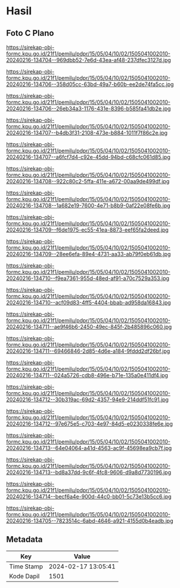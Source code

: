 # Hasil

## Foto C Plano

https://sirekap-obj-formc.kpu.go.id/21f1/pemilu/pdpr/15/05/04/10/02/1505041002010-20240216-134704--969dbb52-7e6d-43ea-af48-237dfec3127d.jpg

https://sirekap-obj-formc.kpu.go.id/21f1/pemilu/pdpr/15/05/04/10/02/1505041002010-20240216-134706--358d05cc-63bd-49a7-b60b-ee2de74fa5cc.jpg

https://sirekap-obj-formc.kpu.go.id/21f1/pemilu/pdpr/15/05/04/10/02/1505041002010-20240216-134706--26eb34a3-1176-431e-8396-b585fa41db2e.jpg

https://sirekap-obj-formc.kpu.go.id/21f1/pemilu/pdpr/15/05/04/10/02/1505041002010-20240216-134707--b4db3f31-2108-473e-b884-1011f7f86c2e.jpg

https://sirekap-obj-formc.kpu.go.id/21f1/pemilu/pdpr/15/05/04/10/02/1505041002010-20240216-134707--a6fcf7d4-c92e-45dd-94bd-c68cfc061d85.jpg

https://sirekap-obj-formc.kpu.go.id/21f1/pemilu/pdpr/15/05/04/10/02/1505041002010-20240216-134708--922c80c2-5ffa-411e-a672-00aa9de499df.jpg

https://sirekap-obj-formc.kpu.go.id/21f1/pemilu/pdpr/15/05/04/10/02/1505041002010-20240216-134708--1a682e19-7600-4e71-b8b9-0af22e08fe6b.jpg

https://sirekap-obj-formc.kpu.go.id/21f1/pemilu/pdpr/15/05/04/10/02/1505041002010-20240216-134709--f6de1975-ec55-41ea-8873-eef65fa2deed.jpg

https://sirekap-obj-formc.kpu.go.id/21f1/pemilu/pdpr/15/05/04/10/02/1505041002010-20240216-134709--28ee6efa-89e4-4731-aa33-ab79f0eb61db.jpg

https://sirekap-obj-formc.kpu.go.id/21f1/pemilu/pdpr/15/05/04/10/02/1505041002010-20240216-134710--f9ea7361-955d-48ed-af91-a70c7529a353.jpg

https://sirekap-obj-formc.kpu.go.id/21f1/pemilu/pdpr/15/05/04/10/02/1505041002010-20240216-134710--acf09d83-4ff5-4404-bbab-ad958da16843.jpg

https://sirekap-obj-formc.kpu.go.id/21f1/pemilu/pdpr/15/05/04/10/02/1505041002010-20240216-134711--ae9f46b6-2450-49ec-845f-2b485896c060.jpg

https://sirekap-obj-formc.kpu.go.id/21f1/pemilu/pdpr/15/05/04/10/02/1505041002010-20240216-134711--69466846-2d85-4d6e-a184-9fddd2df26bf.jpg

https://sirekap-obj-formc.kpu.go.id/21f1/pemilu/pdpr/15/05/04/10/02/1505041002010-20240216-134711--024a5726-cdb8-496e-b71e-135a0e411df4.jpg

https://sirekap-obj-formc.kpu.go.id/21f1/pemilu/pdpr/15/05/04/10/02/1505041002010-20240216-134712--30b319ac-69d2-4357-94e9-214ddf51fc91.jpg

https://sirekap-obj-formc.kpu.go.id/21f1/pemilu/pdpr/15/05/04/10/02/1505041002010-20240216-134712--97e675e5-c703-4e97-84d5-e0230338fe6e.jpg

https://sirekap-obj-formc.kpu.go.id/21f1/pemilu/pdpr/15/05/04/10/02/1505041002010-20240216-134713--64e04064-a41d-4563-ac9f-45698ea9cb7f.jpg

https://sirekap-obj-formc.kpu.go.id/21f1/pemilu/pdpr/15/05/04/10/02/1505041002010-20240216-134713--bd8a37dd-9c6f-4fc8-9606-d9a8d7730196.jpg

https://sirekap-obj-formc.kpu.go.id/21f1/pemilu/pdpr/15/05/04/10/02/1505041002010-20240216-134714--becf6a4e-900d-44c0-bb01-5c73e13b5cc6.jpg

https://sirekap-obj-formc.kpu.go.id/21f1/pemilu/pdpr/15/05/04/10/02/1505041002010-20240216-134705--7823514c-6abd-4646-a921-4155d0b4eadb.jpg


## Metadata

| Key        | Value               |
| ---------- | ------------------- |
| Time Stamp | 2024-02-17 13:05:41 |
| Kode Dapil | 1501                |



